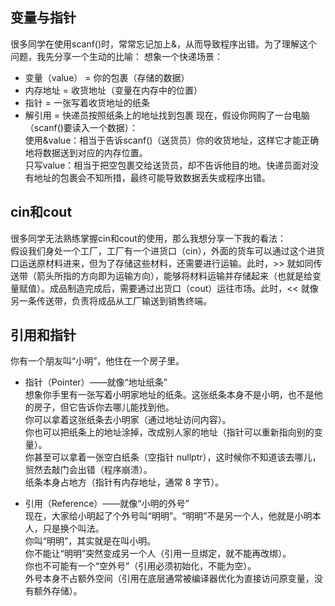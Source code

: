 ## 变量与指针

很多同学在使用scanf()时，常常忘记加上&，从而导致程序出错。为了理解这个问题，我先分享一个生动的比喻：
想象一个快递场景：
 - 变量（value） = 你的包裹（存储的数据）
 - 内存地址 = 收货地址（变量在内存中的位置）
 - 指针 = 一张写着收货地址的纸条
 - 解引用 = 快递员按照纸条上的地址找到包裹
现在，假设你网购了一台电脑（scanf()要读入一个数据）：  
使用&value：相当于告诉scanf()（送货员）你的收货地址，这样它才能正确地将数据送到对应的内存位置。  
只写value：相当于把空包裹交给送货员，却不告诉他目的地。快递员面对没有地址的包裹会不知所措，最终可能导致数据丢失或程序出错。

## cin和cout

很多同学无法熟练掌握cin和cout的使用，那么我想分享一下我的看法：  
假设我们身处一个工厂，工厂有一个进货口（cin），外面的货车可以通过这个进货口运送原材料进来，但为了存储这些材料，还需要进行运输。此时，>> 就如同传送带（箭头所指的方向即为运输方向），能够将材料运输并存储起来（也就是给变量赋值）。成品制造完成后，需要通过出货口（cout）运往市场。此时，<< 就像另一条传送带，负责将成品从工厂输送到销售终端。 

## 引用和指针

你有一个朋友叫“小明”，他住在一个房子里。
- 指针（Pointer）——就像“地址纸条”  
想象你手里有一张写着小明家地址的纸条。这张纸条本身不是小明，也不是他的房子，但它告诉你去哪儿能找到他。  
你可以拿着这张纸条去小明家（通过地址访问内容）。  
你也可以把纸条上的地址涂掉，改成别人家的地址（指针可以重新指向别的变量）。  
你甚至可以拿着一张空白纸条（空指针 nullptr），这时候你不知道该去哪儿，贸然去敲门会出错（程序崩溃）。  
纸条本身占地方（指针有内存地址，通常 8 字节）。  

- 引用（Reference）——就像“小明的外号”  
现在，大家给小明起了个外号叫“明明”。“明明”不是另一个人，他就是小明本人，只是换个叫法。  
你叫“明明”，其实就是在叫小明。  
你不能让“明明”突然变成另一个人（引用一旦绑定，就不能再改绑）。  
你也不可能有一个“空外号”（引用必须初始化，不能为空）。  
外号本身不占额外空间（引用在底层通常被编译器优化为直接访问原变量，没有额外存储）。  